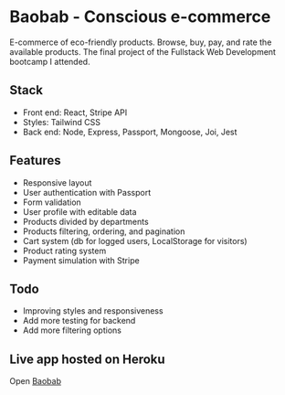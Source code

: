 # Baobab - Conscious e-commerce
E-commerce of eco-friendly products. Browse, buy, pay, and rate the available products. The final project of the Fullstack Web Development bootcamp I attended.

## Stack
- Front end: React, Stripe API
- Styles: Tailwind CSS
- Back end: Node, Express, Passport, Mongoose, Joi, Jest

## Features
- Responsive layout 
- User authentication with Passport
- Form validation
- User profile with editable data
- Products divided by departments
- Products filtering, ordering, and pagination
- Cart system (db for logged users, LocalStorage for visitors)
- Product rating system
- Payment simulation with Stripe

## Todo
- Improving styles and responsiveness
- Add more testing for backend
- Add more filtering options

## Live app hosted on Heroku
Open [Baobab](https://baobab-shopping.herokuapp.com/)
